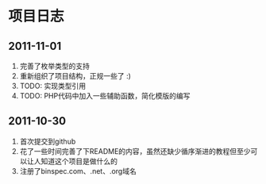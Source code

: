 项目日志
==========

2011-11-01
---------
1. 完善了枚举类型的支持
2. 重新组织了项目结构，正规一些了 :)
3. TODO: 实现类型引用
4. TODO: PHP代码中加入一些辅助函数，简化模版的编写

2011-10-30
----------
1. 首次提交到github
2. 花了一些时间完善了下README的内容，虽然还缺少循序渐进的教程但至少可以让人知道这个项目是做什么的
3. 注册了binspec.com、.net、.org域名
